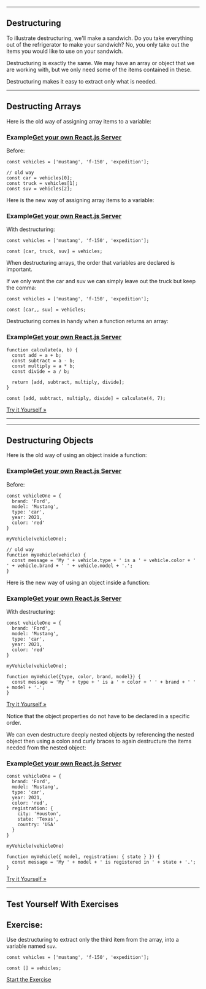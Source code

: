 ___

## Destructuring

To illustrate destructuring, we'll make a sandwich. Do you take everything out of the refrigerator to make your sandwich? No, you only take out the items you would like to use on your sandwich.

Destructuring is exactly the same. We may have an array or object that we are working with, but we only need some of the items contained in these.

Destructuring makes it easy to extract only what is needed.

___

## Destructing Arrays

Here is the old way of assigning array items to a variable:

### Example[Get your own React.js Server](https://www.w3schools.com/spaces/ "W3Schools Spaces")

Before:

    const vehicles = ['mustang', 'f-150', 'expedition'];
    
    // old way
    const car = vehicles[0];
    const truck = vehicles[1];
    const suv = vehicles[2];

Here is the new way of assigning array items to a variable:

### Example[Get your own React.js Server](https://www.w3schools.com/spaces/ "W3Schools Spaces")

With destructuring:

    const vehicles = ['mustang', 'f-150', 'expedition'];
    
    const [car, truck, suv] = vehicles;

When destructuring arrays, the order that variables are declared is important.

If we only want the car and suv we can simply leave out the truck but keep the comma:

    const vehicles = ['mustang', 'f-150', 'expedition'];
    
    const [car,, suv] = vehicles;

Destructuring comes in handy when a function returns an array:

### Example[Get your own React.js Server](https://www.w3schools.com/spaces/ "W3Schools Spaces")

    function calculate(a, b) {
      const add = a + b;
      const subtract = a - b;
      const multiply = a * b;
      const divide = a / b;
    
      return [add, subtract, multiply, divide];
    }
    
    const [add, subtract, multiply, divide] = calculate(4, 7);

[Try it Yourself »](https://www.w3schools.com/react/tryit.asp?filename=tryreact_es6_destructuring_array)

___

___

## Destructuring Objects

Here is the old way of using an object inside a function:

### Example[Get your own React.js Server](https://www.w3schools.com/spaces/ "W3Schools Spaces")

Before:

    const vehicleOne = {
      brand: 'Ford',
      model: 'Mustang',
      type: 'car',
      year: 2021, 
      color: 'red'
    }
    
    myVehicle(vehicleOne);
    
    // old way
    function myVehicle(vehicle) {
      const message = 'My ' + vehicle.type + ' is a ' + vehicle.color + ' ' + vehicle.brand + ' ' + vehicle.model + '.';
    }

Here is the new way of using an object inside a function:

### Example[Get your own React.js Server](https://www.w3schools.com/spaces/ "W3Schools Spaces")

With destructuring:

    const vehicleOne = {
      brand: 'Ford',
      model: 'Mustang',
      type: 'car',
      year: 2021, 
      color: 'red'
    }
    
    myVehicle(vehicleOne);
    
    function myVehicle({type, color, brand, model}) {
      const message = 'My ' + type + ' is a ' + color + ' ' + brand + ' ' + model + '.';
    }

[Try it Yourself »](https://www.w3schools.com/react/tryit.asp?filename=tryreact_es6_destructuring_object1)

Notice that the object properties do not have to be declared in a specific order.

We can even destructure deeply nested objects by referencing the nested object then using a colon and curly braces to again destructure the items needed from the nested object:

### Example[Get your own React.js Server](https://www.w3schools.com/spaces/ "W3Schools Spaces")

    const vehicleOne = {
      brand: 'Ford',
      model: 'Mustang',
      type: 'car',
      year: 2021, 
      color: 'red',
      registration: {
        city: 'Houston',
        state: 'Texas',
        country: 'USA'
      }
    }
    
    myVehicle(vehicleOne)
    
    function myVehicle({ model, registration: { state } }) {
      const message = 'My ' + model + ' is registered in ' + state + '.';
    }

[Try it Yourself »](https://www.w3schools.com/react/tryit.asp?filename=tryreact_es6_destructuring_object2)

___

## Test Yourself With Exercises

## Exercise:

Use destructuring to extract only the third item from the array, into a variable named `suv`.

```
const vehicles = ['mustang', 'f-150', 'expedition'];

const [] = vehicles;

```

[Start the Exercise](https://www.w3schools.com/react/exercise.asp?filename=exercise_es6_destructuring1)